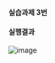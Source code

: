 #### 실습과제 3번
#### 실행결과
![image](https://github.com/user-attachments/assets/cbf9d173-8037-4aa3-b735-a4f36667542a)
